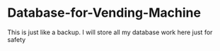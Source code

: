 # Database-for-Vending-Machine

This is just like a backup.
I will store all my database work here just for safety
